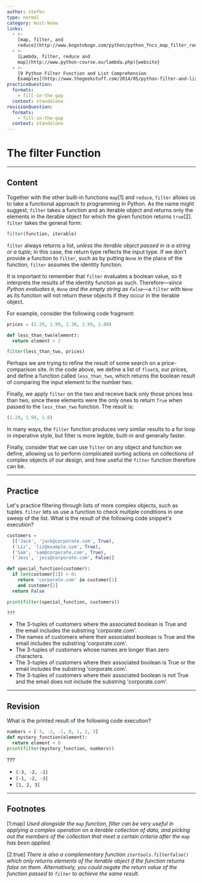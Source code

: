 ```yaml
---
author: stefkn
type: normal
category: must-know
links:
  - >-
    [map, filter, and
    reduce](http://www.bogotobogo.com/python/python_fncs_map_filter_reduce.php){website}
  - >-
    [Lambda, filter, reduce and
    map](http://www.python-course.eu/lambda.php){website}
  - >-
    [9 Python Filter Function and List Comprehension
    Examples](http://www.thegeekstuff.com/2014/05/python-filter-and-list){website}
practiceQuestion:
  formats:
    - fill-in-the-gap
  context: standalone
revisionQuestion:
  formats:
    - fill-in-the-gap
  context: standalone
---
```


# The filter Function


---

## Content

Together with the other built-in functions `map`[1] and `reduce`, `filter` allows us to take a functional approach to programming in Python. As the name might suggest, `filter` takes a function and an iterable object and returns only the elements in the iterable object for which the given function returns `true`[2]. `filter` takes the general form:

```python
filter(function, iterable)
```

`filter` always returns a list, *unless the iterable object passed in is a string or a tuple*; in this case, the return type reflects the input type. If we don't provide a function to `filter`, such as by putting `None` in the place of the function, `filter` assumes the identity function.

It is important to remember that `filter` evaluates a boolean value, so it interprets the results of the identity function as such. Therefore—*since Python evaluates `0`, `None` and the empty string as `False`*—a `filter` with `None` as its function will not return these objects if they occur in the iterable object.

For example, consider the following code fragment:

```python
prices = (1.29, 1.99, 2.30, 2.99, 1.80)

def less_than_two(element):
  return element < 2

filter(less_than_two, prices)
```

Perhaps we are trying to refine the result of some search on a price-comparison site. In the code above, we define a list of `float`s, our prices, and define a function called `less_than_two`, which returns the boolean result of comparing the input element to the number two.

Finally, we apply `filter` on the two and receive back only those prices less than two, since these elements were the only ones to return `True` when passed to the `less_than_two` function. The result is:

```python
(1.29, 1.99, 1.8)
```

In many ways, the `filter` function produces very similar results to a for loop in imperative style, but filter is more legible, built-in and generally faster.

Finally, consider that we can use `filter` on any object and function we define, allowing us to perform complicated sorting actions on collections of complex objects of our design, and how useful the `filter` function therefore can be.


---

## Practice

Let's practice filtering through lists of more complex objects, such as tuples. `filter` lets us use a function to check multiple conditions in one sweep of the list. What is the result of the following code snippet's execution?

```python
customers =
  [('Jack', 'jack@corporate.com', True),
  ('Liz', 'liz@example.com', True),
  ('Sam', 'sam@corporate.com', True),
  ('Jess', 'jess@corporate.com', False)]

def special_function(customer):
  if len(customer[1]) > 0:
    return 'corporate.com' in customer[1]
    and customer[2]
  return False

print(filter(special_function, customers))

???
```

- The 3-tuples of customers where the associated boolean is True and the email includes the substring 'corporate.com'.
- The names of customers where their associated boolean is True and the email includes the substring 'corporate.com'.
- The 3-tuples of customers whose names are longer than zero characters.
- The 3-tuples of customers where their associated boolean is True or the email includes the substring 'corporate.com'.
- The 3-tuples of customers where their associated boolean is not True and the email does not include the substring 'corporate.com'.


---

## Revision

What is the printed result of the following code execution?

```python
numbers = [-3, -2, -1, 0, 1, 2, 3]
def mystery_function(element):
  return element < 0
print(filter(mystery_function, numbers))
```

???

- `[-3, -2, -1]`
- `[-1, -2, -3]`
- `[1, 2, 3]`


---

## Footnotes

[1:map]
*Used alongside the `map` function, filter can be very useful in applying a complex operation on a iterable collection of data, and picking out the members of the collection that meet a certain criteria after the `map` has been applied.*

[2:true]
*There is also a complementary function `itertools.filterfalse()` which only returns elements of the iterable object if the function returns false on them. Alternatively, you could negate the return value of the function passed to `filter` to achieve the same result.*
 
